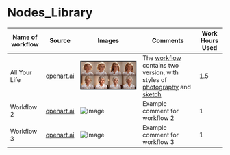 # Nodes_Library
| Name of workflow | Source                           | Images                                   | Comments | Work Hours Used |
|------------------|----------------------------------|------------------------------------------|----------|-----------------|
| All Your Life       | [openart.ai](https://openart.ai/workflows/rui400/all-your-life/xfWnQSBIKK5B46IOez2Q)      | ![Image](https://github.com/Bzin68/Nodes_Library/blob/main/1.png) | The [workflow](https://github.com/Bzin68/Nodes_Library/blob/main/workflow-all-your-life-xfWnQSBIKK5B46IOez2Q-rui400-openart.ai.json) contains two version, with styles of [photography](https://github.com/Bzin68/Nodes_Library/blob/main/All%20You%20Life-Photo.json) and [sketch](https://github.com/Bzin68/Nodes_Library/blob/main/All%20You%20Life-Sketch.json) | 1.5        |
| Workflow 2       | [openart.ai](https://example.com)      | ![Image](https://example.com/image2.png) | Example comment for workflow 2 | 1           |
| Workflow 3       | [openart.ai](https://example.com)      | ![Image](https://example.com/image3.png) | Example comment for workflow 3 | 1          |

